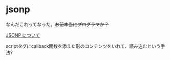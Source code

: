 # jsonp

なんだこれってなった。~~お前本当にプログラマか？~~

[JSONP について](https://sowel.co.jp/PDF_file/JavaScript/JS_JSONP.pdf)

scriptタグにcallback関数を添えた形のコンテンツをいれて、読み込むという手法?
